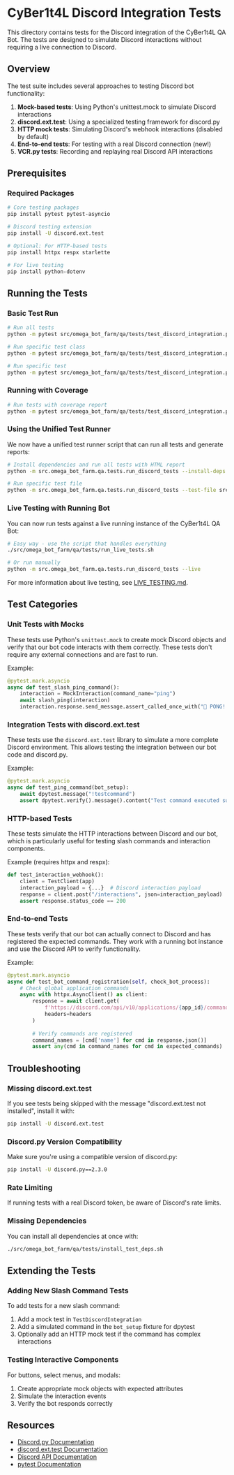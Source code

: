 # CyBer1t4L Discord Integration Tests

This directory contains tests for the Discord integration of the CyBer1t4L QA Bot. The tests are designed to simulate Discord interactions without requiring a live connection to Discord.

## Overview

The test suite includes several approaches to testing Discord bot functionality:

1. **Mock-based tests**: Using Python's unittest.mock to simulate Discord interactions
2. **discord.ext.test**: Using a specialized testing framework for discord.py
3. **HTTP mock tests**: Simulating Discord's webhook interactions (disabled by default)
4. **End-to-end tests**: For testing with a real Discord connection (new!)
5. **VCR.py tests**: Recording and replaying real Discord API interactions

## Prerequisites

### Required Packages

```bash
# Core testing packages
pip install pytest pytest-asyncio

# Discord testing extension
pip install -U discord.ext.test

# Optional: For HTTP-based tests
pip install httpx respx starlette

# For live testing
pip install python-dotenv
```

## Running the Tests

### Basic Test Run

```bash
# Run all tests
python -m pytest src/omega_bot_farm/qa/tests/test_discord_integration.py -v

# Run specific test class
python -m pytest src/omega_bot_farm/qa/tests/test_discord_integration.py::TestDiscordIntegration -v

# Run specific test
python -m pytest src/omega_bot_farm/qa/tests/test_discord_integration.py::TestDiscordIntegration::test_slash_ping_command -v
```

### Running with Coverage

```bash
# Run tests with coverage report
python -m pytest src/omega_bot_farm/qa/tests/test_discord_integration.py --cov=src.omega_bot_farm.qa.cyber1t4l_qa_bot --cov-report=term
```

### Using the Unified Test Runner

We now have a unified test runner script that can run all tests and generate reports:

```bash
# Install dependencies and run all tests with HTML report
python -m src.omega_bot_farm.qa.tests.run_discord_tests --install-deps --html

# Run specific test file
python -m src.omega_bot_farm.qa.tests.run_discord_tests --test-file src/omega_bot_farm/qa/tests/test_discord_buttons.py
```

### Live Testing with Running Bot

You can now run tests against a live running instance of the CyBer1t4L QA Bot:

```bash
# Easy way - use the script that handles everything
./src/omega_bot_farm/qa/tests/run_live_tests.sh

# Or run manually
python -m src.omega_bot_farm.qa.tests.run_discord_tests --live
```

For more information about live testing, see [LIVE_TESTING.md](LIVE_TESTING.md).

## Test Categories

### Unit Tests with Mocks

These tests use Python's `unittest.mock` to create mock Discord objects and verify that our bot code interacts with them correctly. These tests don't require any external connections and are fast to run.

Example:

```python
@pytest.mark.asyncio
async def test_slash_ping_command():
    interaction = MockInteraction(command_name="ping")
    await slash_ping(interaction)
    interaction.response.send_message.assert_called_once_with("🧪 PONG! CyBer1t4L QA Bot is alive")
```

### Integration Tests with discord.ext.test

These tests use the `discord.ext.test` library to simulate a more complete Discord environment. This allows testing the integration between our bot code and discord.py.

Example:

```python
@pytest.mark.asyncio
async def test_ping_command(bot_setup):
    await dpytest.message("!testcommand")
    assert dpytest.verify().message().content("Test command executed successfully!")
```

### HTTP-based Tests

These tests simulate the HTTP interactions between Discord and our bot, which is particularly useful for testing slash commands and interaction components.

Example (requires httpx and respx):

```python
def test_interaction_webhook():
    client = TestClient(app)
    interaction_payload = {...}  # Discord interaction payload
    response = client.post("/interactions", json=interaction_payload)
    assert response.status_code == 200
```

### End-to-end Tests

These tests verify that our bot can actually connect to Discord and has registered the expected commands. They work with a running bot instance and use the Discord API to verify functionality.

Example:

```python
@pytest.mark.asyncio
async def test_bot_command_registration(self, check_bot_process):
    # Check global application commands
    async with httpx.AsyncClient() as client:
        response = await client.get(
            f'https://discord.com/api/v10/applications/{app_id}/commands',
            headers=headers
        )
        
        # Verify commands are registered
        command_names = [cmd['name'] for cmd in response.json()]
        assert any(cmd in command_names for cmd in expected_commands)
```

## Troubleshooting

### Missing discord.ext.test

If you see tests being skipped with the message "discord.ext.test not installed", install it with:

```bash
pip install -U discord.ext.test
```

### Discord.py Version Compatibility

Make sure you're using a compatible version of discord.py:

```bash
pip install -U discord.py==2.3.0
```

### Rate Limiting

If running tests with a real Discord token, be aware of Discord's rate limits.

### Missing Dependencies

You can install all dependencies at once with:

```bash
./src/omega_bot_farm/qa/tests/install_test_deps.sh
```

## Extending the Tests

### Adding New Slash Command Tests

To add tests for a new slash command:

1. Add a mock test in `TestDiscordIntegration`
2. Add a simulated command in the `bot_setup` fixture for dpytest
3. Optionally add an HTTP mock test if the command has complex interactions

### Testing Interactive Components

For buttons, select menus, and modals:

1. Create appropriate mock objects with expected attributes
2. Simulate the interaction events
3. Verify the bot responds correctly

## Resources

- [Discord.py Documentation](https://discordpy.readthedocs.io/)
- [discord.ext.test Documentation](https://github.com/CheeseCake87/discord.ext.test)
- [Discord API Documentation](https://discord.com/developers/docs/intro)
- [pytest Documentation](https://docs.pytest.org/)
